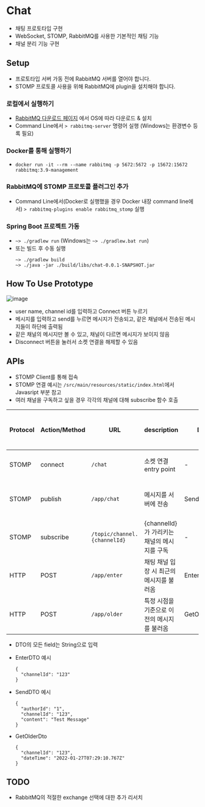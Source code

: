 # Chat
- 채팅 프로토타입 구현
- WebSocket, STOMP, RabbitMQ를 사용한 기본적인 채팅 기능
- 채널 분리 기능 구현

## Setup
- 프로토타입 서버 가동 전에 RabbitMQ 서버를 열어야 합니다.
- STOMP 프로토콜 사용을 위해 RabbitMQ에 plugin을 설치해야 합니다.

### 로컬에서 실행하기
- [RabbitMQ 다운로드 페이지](https://www.rabbitmq.com/download.html) 에서 OS에 따라 다운로드 & 설치
- Command Line에서 `> rabbitmq-server` 명령어 실행 (Windows는 환경변수 등록 필요)

### Docker를 통해 실행하기
- `docker run -it --rm --name rabbitmq -p 5672:5672 -p 15672:15672 rabbitmq:3.9-management`


### RabbitMQ에 STOMP 프로토콜 플러그인 추가
- Command Line에서(Docker로 실행했을 경우 Docker 내장 command line에서) `> rabbitmq-plugins enable rabbitmq_stomp` 실행

### Spring Boot 프로젝트 가동
- `~> ./gradlew run` (Windows는 `~> ./gradlew.bat run`)
- 또는 빌드 후 수동 실행
  ```
  ~> ./gradlew build
  ~> ./java -jar ./build/libs/chat-0.0.1-SNAPSHOT.jar
  ```

## How To Use Prototype
![image](https://user-images.githubusercontent.com/54832818/150924382-95512f7d-20df-41dd-bfce-de4f79168e99.png)
- user name, channel id를 입력하고 Connect 버튼 누르기
- 메시지를 입력하고 send를 누르면 메시지가 전송되고, 같은 채널에서 전송된 메시지들이 하단에 출력됨
- 같은 채널의 메시지만 볼 수 있고, 채널이 다르면 메시지가 보이지 않음
- Disconnect 버튼을 눌러서 소켓 연결을 해제할 수 있음

## APIs
- STOMP Client를 통해 접속
- STOMP 연결 예시는 `/src/main/resources/static/index.html`에서 Javasript 부분 참고
- 여러 채널을 구독하고 싶을 경우 각각의 채널에 대해 subscribe 함수 호출

| Protocol | Action/Method | URL                          | description                   | DTO         | Return        | 호출 시점 |
|----------|---------------|------------------------------|-------------------------------|-------------|---------------|-------|
| STOMP    | connect       | `/chat`                      | 소켓 연결 entry point             | -           | -             | 연결 시  |
| STOMP    | publish       | `/app/chat`                  | 메시지를 서버에 전송                   | SendDTO     | Message       | 서비스 중 |
| STOMP    | subscribe     | `/topic/channel.{channelId}` | {channelId}가 가리키는 채널의 메시지를 구독 | -           | -             | 연결 시  |
| HTTP     | POST          | `/app/enter`                 | 채팅 채널 입장 시 최근의 메시지를 불러옴       | EnterDTO    | Page<Message> | 연결 시  |
| HTTP     | POST          | `/app/older`                 | 특정 시점을 기준으로 이전의 메시지를 불러옴      | GetOlderDTO | Page<Message> | 서비스 중 |

- DTO의 모든 field는 String으로 입력
- EnterDTO 예시
  ```
  {
    "channelId": "123"
  }
  ```

- SendDTO 예시
  ```
  {
    "authorId": "1",
    "channelId": "123",
    "content": "Test Message"
  }
  ```

- GetOlderDto
  ```
  {
    "channelId": "123",
    "dateTime": "2022-01-27T07:29:10.767Z"
  }
  ```

## TODO
- RabbitMQ의 적절한 exchange 선택에 대한 추가 리서치
